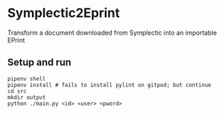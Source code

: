 # Symplectic2Eprint
Transform a document downloaded from Symplectic into an importable EPrint

## Setup and run

```
pipenv shell
pipenv install # fails to install pylint on gitpod; but continue
cd src
mkdir output
python ./main.py <id> <user> <pword>
```

